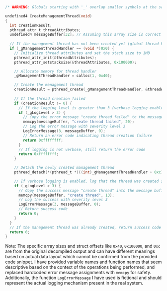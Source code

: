 ```c
/* WARNING: Globals starting with '_' overlap smaller symbols at the same address */

undefined4 CreateManagementThread(void)
{
  int creationResult;
  pthread_attr_t threadAttributes;
  undefined4 messageBuffer[32]; // Assuming this array size is correct for the decompiled output messages
  
  // If the management thread has not been created yet (global thread handler is NULL)
  if (_gManagementThreadHandler == (void *)0x0) {
    // Initialize thread attributes and set the stack size to 1MB
    pthread_attr_init(&threadAttributes);
    pthread_attr_setstacksize(&threadAttributes, 0x100000);

    // Allocate memory for thread handler
    _gManagementThreadHandler = calloc(1, 0x40);

    // Create the management thread
    creationResult = pthread_create(_gManagementThreadHandler, &threadAttributes, ManagementThreadFunction, _gManagementThreadHandler);
    
    // If the thread creation failed
    if (creationResult != 0) {
      // If the logging level is greater than 3 (verbose logging enabled)
      if (_gLogLevel > 3) {
        // Copy the error message "create thread failed" to the message buffer
        memcpy(messageBuffer, "create thread failed", 20);
        // Log the error message with severity level 3
        LogErrorMessage(3, messageBuffer, 0);
        // Return an error code indicating thread creation failure
        return 0xffffffff;
      }
      // If logging is not verbose, still return the error code
      return 0xffffffff;
    }

    // Detach the newly created management thread
    pthread_detach(*(pthread_t *)((int)_gManagementThreadHandler + 0xc));

    // If verbose logging is enabled, log that the thread was created successfully
    if (_gLogLevel > 3) {
      // Copy the success message "create thread" into the message buffer
      memcpy(messageBuffer, "create thread", 13);
      // Log the success with severity level 3
      LogErrorMessage(3, messageBuffer, 0);
      // Return success code
      return 0;
    }
  }
  // If the management thread was already created, return success code
  return 0;
}
```

Note: The specific array sizes and struct offsets like `0x40`, `0x100000`, and `0xc` are from the original decompiled output and can have different meanings based on actual data layout which cannot be confirmed from the provided code snippet. I have provided variable names and function names that seem descriptive based on the context of the operations being performed, and replaced hardcoded error message assignments with `memcpy` for safety. Additionally, the function `LogErrorMessage` I have used is fictional and should represent the actual logging mechanism present in the real system.